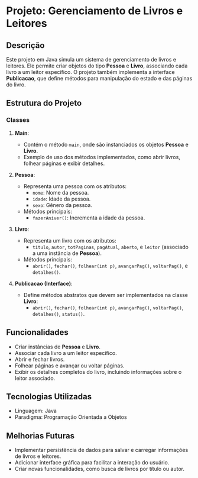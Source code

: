 # Projeto: Gerenciamento de Livros e Leitores

## Descrição
Este projeto em Java simula um sistema de gerenciamento de livros e leitores. Ele permite criar objetos do tipo **Pessoa** e **Livro**, associando cada livro a um leitor específico. O projeto também implementa a interface **Publicacao**, que define métodos para manipulação do estado e das páginas do livro.

## Estrutura do Projeto

### Classes

1. **Main**: 
   - Contém o método `main`, onde são instanciados os objetos **Pessoa** e **Livro**.
   - Exemplo de uso dos métodos implementados, como abrir livros, folhear páginas e exibir detalhes.

2. **Pessoa**:
   - Representa uma pessoa com os atributos:
     - `nome`: Nome da pessoa.
     - `idade`: Idade da pessoa.
     - `sexo`: Gênero da pessoa.
   - Métodos principais:
     - `fazerAniver()`: Incrementa a idade da pessoa.

3. **Livro**:
   - Representa um livro com os atributos:
     - `titulo`, `autor`, `totPaginas`, `pagAtual`, `aberto`, e `leitor` (associado a uma instância de **Pessoa**).
   - Métodos principais:
     - `abrir()`, `fechar()`, `folhear(int p)`, `avançarPag()`, `voltarPag()`, e `detalhes()`.

4. **Publicacao (Interface)**:
   - Define métodos abstratos que devem ser implementados na classe **Livro**:
     - `abrir()`, `fechar()`, `folhear(int p)`, `avançarPag()`, `voltarPag()`, `detalhes()`, `status()`.

## Funcionalidades

- Criar instâncias de **Pessoa** e **Livro**.
- Associar cada livro a um leitor específico.
- Abrir e fechar livros.
- Folhear páginas e avançar ou voltar páginas.
- Exibir os detalhes completos do livro, incluindo informações sobre o leitor associado.

## Tecnologias Utilizadas
- Linguagem: Java
- Paradigma: Programação Orientada a Objetos

## Melhorias Futuras
- Implementar persistência de dados para salvar e carregar informações de livros e leitores.
- Adicionar interface gráfica para facilitar a interação do usuário.
- Criar novas funcionalidades, como busca de livros por título ou autor.
